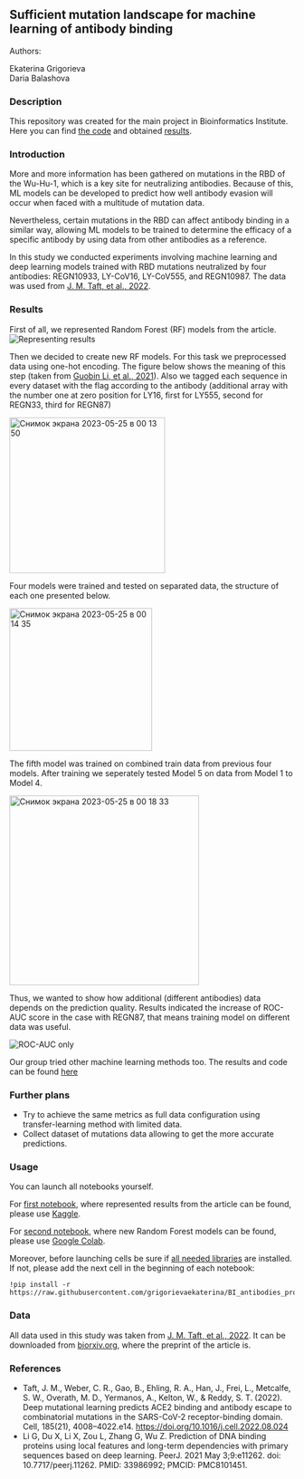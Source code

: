 ## Sufficient mutation landscape for machine learning of antibody binding
Authors:

Ekaterina Grigorieva \
Daria Balashova

### Description

This repository was created for the main project in Bioinformatics Institute. Here you can find [the code](https://github.com/grigorievaekaterina/BI_antibodies_project/tree/main/code) and obtained [results](https://github.com/grigorievaekaterina/BI_antibodies_project/tree/main/results).

### Introduction

More and more information has been gathered on mutations in the RBD of the Wu-Hu-1, which is a key site for neutralizing antibodies. Because of this, ML models can be developed to predict how well antibody evasion will occur when faced with a multitude of mutation data.

Nevertheless, certain mutations in the RBD can affect antibody binding in a similar way, allowing ML models to be trained to determine the efficacy of a specific antibody by using data from other antibodies as a reference.

In this study we conducted experiments involving machine learning and deep learning models trained with RBD mutations neutralized by four antibodies: REGN10933, LY-CoV16, LY-CoV555, and REGN10987. The data was used from [J. M. Taft, et al., 2022](https://pubmed.ncbi.nlm.nih.gov/36150393/).

### Results

First of all, we represented Random Forest (RF) models from the article.
![Representing results](https://github.com/grigorievaekaterina/BI_antibodies_project/assets/113314957/67b9f62b-861d-491f-9ba0-cf8a7aed0187)

Then we decided to create new RF models. For this task we preprocessed data using one-hot encoding. The figure below shows the meaning of this step (taken from [Guobin Li, et al., 2021](https://pubmed.ncbi.nlm.nih.gov/33986992/)). Also we tagged each sequence in every dataset with the flag according to the antibody (additional array with the number one at zero position for LY16, first for LY555, second for REGN33, third for REGN87)

<img width="275" alt="Снимок экрана 2023-05-25 в 00 13 50" src="https://github.com/grigorievaekaterina/BI_antibodies_project/assets/113314957/c609b2a5-1c11-4509-a5ff-9c297c9a13b1">

Four models were trained and tested on separated data, the structure of each one presented below.

<img width="252" alt="Снимок экрана 2023-05-25 в 00 14 35" src="https://github.com/grigorievaekaterina/BI_antibodies_project/assets/113314957/8a149ab8-d232-4088-9bee-188857550deb">

The fifth model was trained on combined train data from previous four models. After training we seperately tested Model 5 on data from Model 1 to Model 4.

<img width="335" alt="Снимок экрана 2023-05-25 в 00 18 33" src="https://github.com/grigorievaekaterina/BI_antibodies_project/assets/113314957/a7ffcf49-fba4-4d86-adb1-a43e6935e192">

Thus, we wanted to show how additional (different antibodies) data depends on the prediction quality. Results indicated the increase of ROC-AUC score in the case with REGN87, that means training model on different data was useful.

![ROC-AUC only](https://github.com/grigorievaekaterina/BI_antibodies_project/assets/113314957/c4a10871-de50-4de0-a84f-f07bac253a36)

Our group tried other machine learning methods too. The results and code can be found [here](https://github.com/GavrilenkoA/ML_mutational_learning)

### Further plans
* Try to achieve the same metrics as full data configuration using transfer-learning method with limited data.
* Collect dataset of mutations data allowing to get the more accurate predictions.

### Usage
You can launch all notebooks yourself.

For [first notebook](https://github.com/grigorievaekaterina/BI_antibodies_project/blob/main/code/representing-rf-from-the-article.ipynb), where represented results from the article can be found, please use [Kaggle](https://www.kaggle.com/).

For [second notebook](https://github.com/grigorievaekaterina/BI_antibodies_project/blob/main/code/New_RF_models.ipynb), where new Random Forest models can be found, please use [Google Colab](https://colab.research.google.com/).

Moreover, before launching cells be sure if [all needed libraries](https://github.com/grigorievaekaterina/BI_antibodies_project/blob/main/requirements.txt) are installed. If not, please add the next cell in the beginning of each notebook:

```
!pip install -r https://raw.githubusercontent.com/grigorievaekaterina/BI_antibodies_project/main/requirements.txt
```
### Data
All data used in this study was taken from [J. M. Taft, et al., 2022](https://pubmed.ncbi.nlm.nih.gov/36150393/). It can be downloaded from [biorxiv.org](https://www.biorxiv.org/content/10.1101/2021.12.07.471580v1), where the preprint of the article is.

### References
* Taft, J. M., Weber, C. R., Gao, B., Ehling, R. A., Han, J., Frei, L., Metcalfe, S. W., Overath, M. D., Yermanos, A., Kelton, W., & Reddy, S. T. (2022). Deep mutational learning predicts ACE2 binding and antibody escape to combinatorial mutations in the SARS-CoV-2 receptor-binding domain. Cell, 185(21), 4008–4022.e14. https://doi.org/10.1016/j.cell.2022.08.024
* Li G, Du X, Li X, Zou L, Zhang G, Wu Z. Prediction of DNA binding proteins using local features and long-term dependencies with primary sequences based on deep learning. PeerJ. 2021 May 3;9:e11262. doi: 10.7717/peerj.11262. PMID: 33986992; PMCID: PMC8101451.
